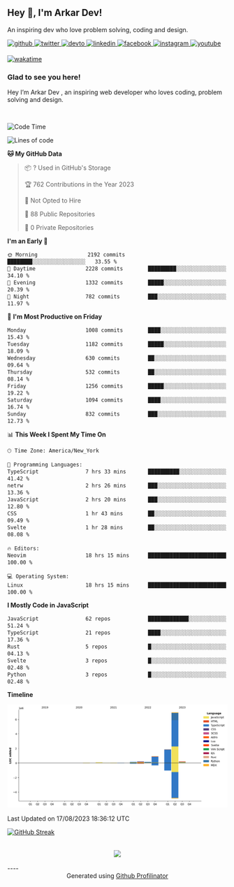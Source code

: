 ## Hey 👋, I'm Arkar Dev!  

An inspiring dev who love problem solving, coding and design.

<a href="https://github.com/Riley1101" target="_blank">
<img src=https://img.shields.io/badge/github-%2324292e.svg?&style=for-the-badge&logo=github&logoColor=white alt=github style="margin-bottom: 5px;" />
</a>
<a href="https://twitter.com/arkardev" target="_blank">
<img src=https://img.shields.io/badge/twitter-%2300acee.svg?&style=for-the-badge&logo=twitter&logoColor=white alt=twitter style="margin-bottom: 5px;" />
</a>
<a href="https://dev.to/riley1101" target="_blank">
<img src=https://img.shields.io/badge/dev.to-%2308090A.svg?&style=for-the-badge&logo=dev.to&logoColor=white alt=devto style="margin-bottom: 5px;" />
</a>
<a href="https://linkedin.com/in/arkar-kaung-myat" target="_blank">
<img src=https://img.shields.io/badge/linkedin-%231E77B5.svg?&style=for-the-badge&logo=linkedin&logoColor=white alt=linkedin style="margin-bottom: 5px;" />
</a>
<a href="https://www.facebook.com/riley.eileen.75" target="_blank">
<img src=https://img.shields.io/badge/facebook-%232E87FB.svg?&style=for-the-badge&logo=facebook&logoColor=white alt=facebook style="margin-bottom: 5px;" />
</a>
<a href="https://instagram.com/rileys1101" target="_blank">
<img src=https://img.shields.io/badge/instagram-%23000000.svg?&style=for-the-badge&logo=instagram&logoColor=white alt=instagram style="margin-bottom: 5px;" />
</a>
<a href="https://www.youtube.com/channel/UC_RfEQCC3gL2AzsFFAABikg" target="_blank">
<img src=https://img.shields.io/badge/youtube-%23EE4831.svg?&style=for-the-badge&logo=youtube&logoColor=white alt=youtube style="margin-bottom: 5px;" />
</a>  
  
[![wakatime](https://wakatime.com/badge/user/cf23b6e3-75f8-4c04-b0e3-273191c8d2ec.svg)](https://wakatime.com/@cf23b6e3-75f8-4c04-b0e3-273191c8d2ec)


### Glad to see you here!  
Hey I’m Arkar Dev , an inspiring web developer who loves coding, problem solving and design.

<br/>

<!--START_SECTION:waka-->
![Code Time](http://img.shields.io/badge/Code%20Time-447%20hrs%2037%20mins-blue)

![Lines of code](https://img.shields.io/badge/From%20Hello%20World%20I%27ve%20Written-10.7%20million%20lines%20of%20code-blue)

**🐱 My GitHub Data** 

> 📦 ? Used in GitHub's Storage 
 > 
> 🏆 762 Contributions in the Year 2023
 > 
> 🚫 Not Opted to Hire
 > 
> 📜 88 Public Repositories 
 > 
> 🔑 0 Private Repositories 
 > 
**I'm an Early 🐤** 

```text
🌞 Morning                2192 commits        ████████░░░░░░░░░░░░░░░░░   33.55 % 
🌆 Daytime                2228 commits        █████████░░░░░░░░░░░░░░░░   34.10 % 
🌃 Evening                1332 commits        █████░░░░░░░░░░░░░░░░░░░░   20.39 % 
🌙 Night                  782 commits         ███░░░░░░░░░░░░░░░░░░░░░░   11.97 % 
```
📅 **I'm Most Productive on Friday** 

```text
Monday                   1008 commits        ████░░░░░░░░░░░░░░░░░░░░░   15.43 % 
Tuesday                  1182 commits        █████░░░░░░░░░░░░░░░░░░░░   18.09 % 
Wednesday                630 commits         ██░░░░░░░░░░░░░░░░░░░░░░░   09.64 % 
Thursday                 532 commits         ██░░░░░░░░░░░░░░░░░░░░░░░   08.14 % 
Friday                   1256 commits        █████░░░░░░░░░░░░░░░░░░░░   19.22 % 
Saturday                 1094 commits        ████░░░░░░░░░░░░░░░░░░░░░   16.74 % 
Sunday                   832 commits         ███░░░░░░░░░░░░░░░░░░░░░░   12.73 % 
```


📊 **This Week I Spent My Time On** 

```text
🕑︎ Time Zone: America/New_York

💬 Programming Languages: 
TypeScript               7 hrs 33 mins       ██████████░░░░░░░░░░░░░░░   41.42 % 
netrw                    2 hrs 26 mins       ███░░░░░░░░░░░░░░░░░░░░░░   13.36 % 
JavaScript               2 hrs 20 mins       ███░░░░░░░░░░░░░░░░░░░░░░   12.80 % 
CSS                      1 hr 43 mins        ██░░░░░░░░░░░░░░░░░░░░░░░   09.49 % 
Svelte                   1 hr 28 mins        ██░░░░░░░░░░░░░░░░░░░░░░░   08.08 % 

🔥 Editors: 
Neovim                   18 hrs 15 mins      █████████████████████████   100.00 % 

💻 Operating System: 
Linux                    18 hrs 15 mins      █████████████████████████   100.00 % 
```

**I Mostly Code in JavaScript** 

```text
JavaScript               62 repos            █████████████░░░░░░░░░░░░   51.24 % 
TypeScript               21 repos            ████░░░░░░░░░░░░░░░░░░░░░   17.36 % 
Rust                     5 repos             █░░░░░░░░░░░░░░░░░░░░░░░░   04.13 % 
Svelte                   3 repos             █░░░░░░░░░░░░░░░░░░░░░░░░   02.48 % 
Python                   3 repos             █░░░░░░░░░░░░░░░░░░░░░░░░   02.48 % 
```



**Timeline**

![Lines of Code chart](https://raw.githubusercontent.com/Riley1101/Riley1101/main/assets/bar_graph.png)


 Last Updated on 17/08/2023 18:36:12 UTC
<!--END_SECTION:waka-->

[![GitHub Streak](https://streak-stats.demolab.com?user=Riley1101)](https://git.io/streak-stats)
  
<br/>  
<div align="center">
<img src="https://komarev.com/ghpvc/?username=Riley1101&&style=flat-square" align="center" />
</div>  
<br/>  
----
<div align="center">Generated using <a href="https://profilinator.rishav.dev/" target="_blank">Github Profilinator</a></div>

